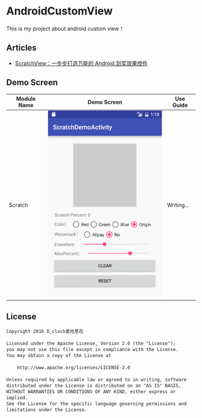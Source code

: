# AndroidCustomView

This is my project about android custom view！

## Articles

- [ScratchView：一步步打造万能的 Android 刮奖效果控件](http://www.jianshu.com/p/2514a08d8217)

## Demo Screen

|     Module Name                |        Demo Screen              |        Use Guide              |
| ----------------------------  | ----------------------------- | ----------------------------- | 
| Scratch | ![ScratchView](screen/scratch-demo-screen.gif)   |  Writing...   |

## License

    Copyright 2016 D_clock爱吃葱花
    
    Licensed under the Apache License, Version 2.0 (the "License");
    you may not use this file except in compliance with the License.
    You may obtain a copy of the License at
    
        http://www.apache.org/licenses/LICENSE-2.0
    
    Unless required by applicable law or agreed to in writing, software
    distributed under the License is distributed on an "AS IS" BASIS,
    WITHOUT WARRANTIES OR CONDITIONS OF ANY KIND, either express or implied.
    See the License for the specific language governing permissions and
    limitations under the License.